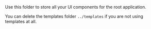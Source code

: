 Use this folder to store all your UI components for the root application.

You can delete the templates folder `../templates` if you are not using templates at all.
